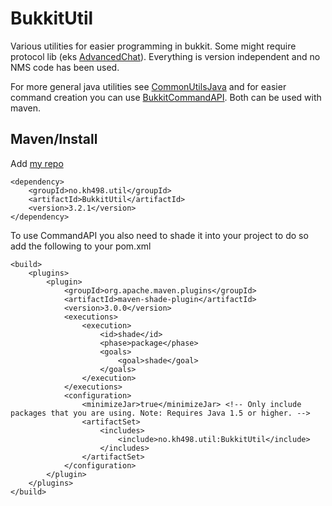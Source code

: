 # BukkitUtil

Various utilities for easier programming in bukkit. Some might require protocol lib (eks [AdvancedChat](https://github.com/kh498/Bukkit-Util/blob/master/src/main/java/no/kh498/util/AdvancedChat.java#L70)). Everything is version independent and no NMS code has been used. 

For more general java utilities see [CommonUtilsJava](https://github.com/kh498/CommonUtilsJava) and for easier command creation you can use [BukkitCommandAPI](https://github.com/kh498/BukkitCommandAPI). Both can be used with maven.

## Maven/Install

Add [my repo](https://github.com/kh498/maven2)

```
<dependency>
    <groupId>no.kh498.util</groupId>
    <artifactId>BukkitUtil</artifactId>
    <version>3.2.1</version>
</dependency>
```

To use CommandAPI you also need to shade it into your project to do so add the following to your pom.xml 

```
<build>
    <plugins>
        <plugin>
            <groupId>org.apache.maven.plugins</groupId>
            <artifactId>maven-shade-plugin</artifactId>
            <version>3.0.0</version>
            <executions>
                <execution>
                    <id>shade</id>
                    <phase>package</phase>
                    <goals>
                        <goal>shade</goal>
                    </goals>
                </execution>
            </executions>
            <configuration>
                <minimizeJar>true</minimizeJar> <!-- Only include packages that you are using. Note: Requires Java 1.5 or higher. -->
                <artifactSet>
                    <includes>
                        <include>no.kh498.util:BukkitUtil</include>
                    </includes>
                </artifactSet>
            </configuration>
        </plugin>
    </plugins>
</build>       
```